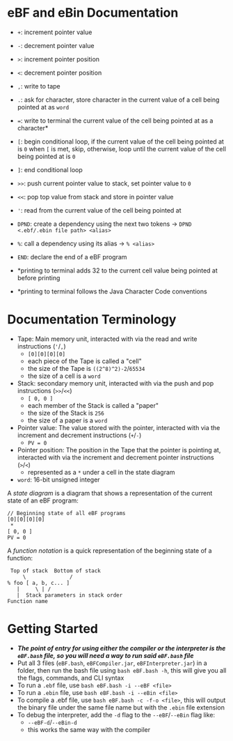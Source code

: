 # eBF and eBin Documentation
- `+`: increment pointer value
- `-`: decrement pointer value
- `>`: increment pointer position
- `<`: decrement pointer position
- `,`: write to tape
- `.`: ask for character, store character in the current value of a cell being pointed at as `word`
- `=`: write to terminal the current value of the cell being pointed at as a character*
- `[`: begin conditional loop, if the current value of the cell being pointed at  is `0` when `[` is met, skip, otherwise, loop until the current value of the cell being pointed at is `0`
- `]`: end conditional loop
- `>>`: push current pointer value to stack, set pointer value to `0`
- `<<`: pop top value from stack and store in pointer value
- `'`: read from the current value of the cell being pointed at
- `DPND`: create a dependency using the next two tokens &rarr; `DPND <.ebf/.ebin file path> <alias>`
- `%`: call a dependency using its alias &rarr; `% <alias>`
- `END`: declare the end of a eBF program

- *printing to terminal adds 32 to the current cell value being pointed at before printing
- *printing to terminal follows the Java Character Code conventions

# Documentation Terminology
- Tape: Main memory unit, interacted with via the read and write instructions (`'`/`,`)
  - `[0][0][0][0]`
  - each piece of the Tape is called a "cell"
  - the size of the Tape is `((2^8)^2)-2`/`65534`
  - the size of a cell is a `word`
- Stack: secondary memory unit, interacted with via the push and pop instructions (`>>`/`<<`)
  - `[ 0, 0 ]`
  - each member of the Stack is called a "paper"
  - the size of the Stack is `256`
  - the size of a paper is a `word`
- Pointer value: The value stored with the pointer, interacted with via the increment and decrement instructions (`+`/`-`)
  - `PV = 0`
- Pointer position: The position in the Tape that the pointer is pointing at, interacted with via the increment and decrement pointer instructions (`>`/`<`)
  - represented as a `*` under a cell in the state diagram
- `word`: 16-bit unsigned integer

A *state diagram* is a diagram that shows a representation of the current state of an eBF program:
```
// Beginning state of all eBF programs
[0][0][0][0]
 *
[ 0, 0 ]
PV = 0
```
A *function notation* is a quick representation of the beginning state of a function:
```
 Top of stack  Bottom of stack
     \              /
% foo [ a, b, c... ]
   |     \ | /
   |  Stack parameters in stack order
Function name
```

# Getting Started
- ***The point of entry for using either the compiler or the interpreter is the `eBF.bash` file, so you will need a way to run said `eBF.bash` file***
- Put all 3 files (`eBF.bash`, `eBFCompiler.jar`, `eBFInterpreter.jar`) in a folder, then run the bash file using `bash eBF.bash -h`, this will give you all the flags, commands, and CLI syntax
- To run a `.ebf` file, use `bash eBF.bash -i --eBF <file>`
- To run a `.ebin` file, use `bash eBF.bash -i --eBin <file>`
- To compile a .ebf file, use `bash eBF.bash -c -f-o <file>`, this will output the binary file under the same file name but with the `.ebin` file extension
- To debug the interpreter, add the `-d` flag to the `--eBF`/`--eBin` flag like:
  - `--eBF-d`/`--eBin-d`
  - this works the same way with the compiler
